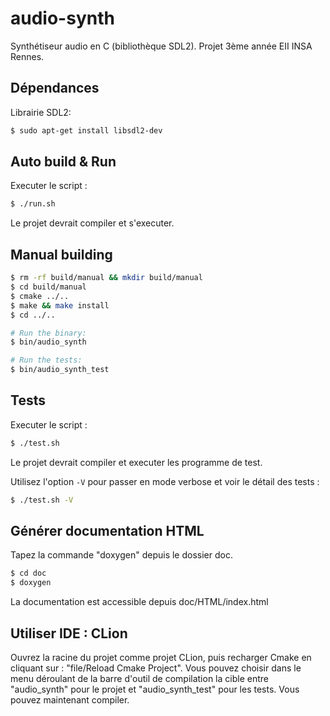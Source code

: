 # audio-synth

Synthétiseur audio en C (bibliothèque SDL2). Projet 3ème année EII INSA Rennes.

## Dépendances
Librairie SDL2:
```bash
$ sudo apt-get install libsdl2-dev
```

## Auto build & Run
Executer le script :

```bash
$ ./run.sh
```

Le projet devrait compiler et s'executer.


## Manual building


```bash
$ rm -rf build/manual && mkdir build/manual
$ cd build/manual
$ cmake ../..
$ make && make install
$ cd ../..

# Run the binary:
$ bin/audio_synth

# Run the tests:
$ bin/audio_synth_test
```

## Tests
Executer le script :

```bash
$ ./test.sh
```

Le projet devrait compiler et executer les programme de test.

Utilisez l'option `-V` pour passer en mode verbose et voir le détail des tests :
```bash
$ ./test.sh -V
```
## Générer documentation HTML
Tapez la commande "doxygen" depuis le dossier doc.
```bash
$ cd doc
$ doxygen
```
La documentation est accessible depuis doc/HTML/index.html

## Utiliser IDE : CLion
Ouvrez la racine du projet comme projet CLion, puis recharger Cmake en cliquant sur : "file/Reload Cmake Project".
Vous pouvez choisir dans le menu déroulant de la barre d'outil de compilation la cible entre "audio_synth" pour le projet et "audio_synth_test" pour les tests.
Vous pouvez maintenant compiler.
